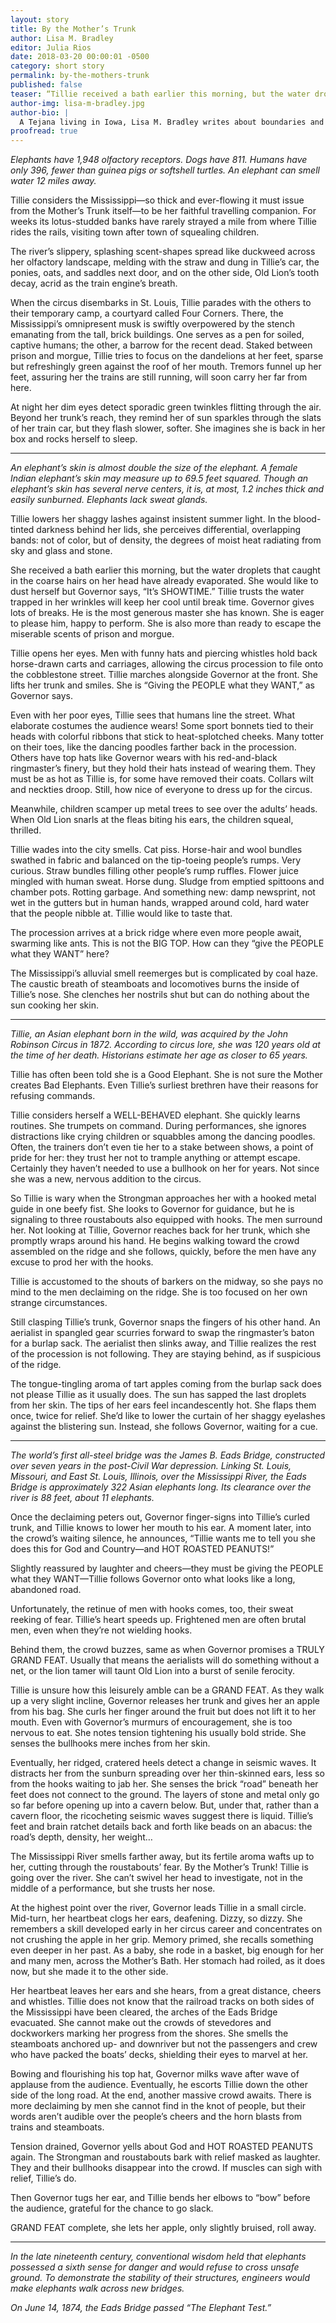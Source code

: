 ```yaml
---
layout: story
title: By the Mother’s Trunk
author: Lisa M. Bradley
editor: Julia Rios
date: 2018-03-20 00:00:01 -0500
category: short story
permalink: by-the-mothers-trunk
published: false
teaser: “Tillie received a bath earlier this morning, but the water droplets that caught in the coarse hairs on her head have already evaporated. She would like to dust herself but Governor says, ‘It’s SHOWTIME.’”
author-img: lisa-m-bradley.jpg
author-bio: |
  A Tejana living in Iowa, Lisa M. Bradley writes about boundaries and those who defy them in works ranging from haiku to novels. Recently her work has appeared in _Uncanny_, _PodCastle_, and _Sunvault: Stories of Solarpunk and Eco-Speculation_. Her first collection is _The Haunted Girl_ (Aqueduct Press). Her first novel, _Exile_, is forthcoming from Rosarium. As [@cafenowhere](https://twitter.com/cafenowhere), she tweets about writing, resistance, art, animals, Latinx issues, immigration, and disability.  
proofread: true
---
```


_Elephants have 1,948 olfactory receptors. Dogs have 811. Humans have only 396, fewer than guinea pigs or softshell turtles. An elephant can smell water 12 miles away._

Tillie considers the Mississippi—so thick and ever-flowing it must issue from the Mother’s Trunk itself—to be her faithful travelling companion. For weeks its lotus-studded banks have rarely strayed a mile from where Tillie rides the rails, visiting town after town of squealing children.The river’s slippery, splashing scent-shapes spread like duckweed across her olfactory landscape, melding with the straw and dung in Tillie’s car, the ponies, oats, and saddles next door, and on the other side, Old Lion’s tooth decay, acrid as the train engine’s breath.When the circus disembarks in St. Louis, Tillie parades with the others to their temporary camp, a courtyard called Four Corners. There, the Mississippi’s omnipresent musk is swiftly overpowered by the stench emanating from the tall, brick buildings. One serves as a pen for soiled, captive humans; the other, a barrow for the recent dead. Staked between prison and morgue, Tillie tries to focus on the dandelions at her feet, sparse but refreshingly green against the roof of her mouth. Tremors funnel up her feet, assuring her the trains are still running, will soon carry her far from here.At night her dim eyes detect sporadic green twinkles flitting through the air. Beyond her trunk’s reach, they remind her of sun sparkles through the slats of her train car, but they flash slower, softer. She imagines she is back in her box and rocks herself to sleep.

----

_An elephant’s skin is almost double the size of the elephant. A female Indian elephant’s skin may measure up to 69.5 feet squared. Though an elephant’s skin has several nerve centers, it is, at most, 1.2 inches thick and easily sunburned. Elephants lack sweat glands._

Tillie lowers her shaggy lashes against insistent summer light. In the blood-tinted darkness behind her lids, she perceives differential, overlapping bands: not of color, but of density, the degrees of moist heat radiating from sky and glass and stone.She received a bath earlier this morning, but the water droplets that caught in the coarse hairs on her head have already evaporated. She would like to dust herself but Governor says, “It’s SHOWTIME.” Tillie trusts the water trapped in her wrinkles will keep her cool until break time. Governor gives lots of breaks. He is the most generous master she has known. She is eager to please him, happy to perform. She is also more than ready to escape the miserable scents of prison and morgue.Tillie opens her eyes. Men with funny hats and piercing whistles hold back horse-drawn carts and carriages, allowing the circus procession to file onto the cobblestone street. Tillie marches alongside Governor at the front. She lifts her trunk and smiles. She is “Giving the PEOPLE what they WANT,” as Governor says.Even with her poor eyes, Tillie sees that humans line the street. What elaborate costumes the audience wears! Some sport bonnets tied to their heads with colorful ribbons that stick to heat-splotched cheeks. Many totter on their toes, like the dancing poodles farther back in the procession. Others have top hats like Governor wears with his red-and-black ringmaster’s finery, but they hold their hats instead of wearing them. They must be as hot as Tillie is, for some have removed their coats. Collars wilt and neckties droop. Still, how nice of everyone to dress up for the circus.

Meanwhile, children scamper up metal trees to see over the adults’ heads. When Old Lion snarls at the fleas biting his ears, the children squeal, thrilled.Tillie wades into the city smells. Cat piss. Horse-hair and wool bundles swathed in fabric and balanced on the tip-toeing people’s rumps. Very curious. Straw bundles filling other people’s rump ruffles. Flower juice mingled with human sweat. Horse dung. Sludge from emptied spittoons and chamber pots. Rotting garbage. And something new: damp newsprint, not wet in the gutters but in human hands, wrapped around cold, hard water that the people nibble at. Tillie would like to taste that.The procession arrives at a brick ridge where even more people await, swarming like ants. This is not the BIG TOP. How can they “give the PEOPLE what they WANT” here?The Mississippi’s alluvial smell reemerges but is complicated by coal haze. The caustic breath of steamboats and locomotives burns the inside of Tillie’s nose. She clenches her nostrils shut but can do nothing about the sun cooking her skin.

----

_Tillie, an Asian elephant born in the wild, was acquired by the John Robinson Circus in 1872. According to circus lore, she was 120 years old at the time of her death. Historians estimate her age as closer to 65 years._

Tillie has often been told she is a Good Elephant. She is not sure the Mother creates Bad Elephants. Even Tillie’s surliest brethren have their reasons for refusing commands.Tillie considers herself a WELL-BEHAVED elephant. She quickly learns routines. She trumpets on command. During performances, she ignores distractions like crying children or squabbles among the dancing poodles. Often, the trainers don’t even tie her to a stake between shows, a point of pride for her: they trust her not to trample anything or attempt escape. Certainly they haven’t needed to use a bullhook on her for years. Not since she was a new, nervous addition to the circus.So Tillie is wary when the Strongman approaches her with a hooked metal guide in one beefy fist. She looks to Governor for guidance, but he is signaling to three roustabouts also equipped with hooks. The men surround her. Not looking at Tillie, Governor reaches back for her trunk, which she promptly wraps around his hand. He begins walking toward the crowd assembled on the ridge and she follows, quickly, before the men have any excuse to prod her with the hooks.Tillie is accustomed to the shouts of barkers on the midway, so she pays no mind to the men declaiming on the ridge. She is too focused on her own strange circumstances.Still clasping Tillie’s trunk, Governor snaps the fingers of his other hand. An aerialist in spangled gear scurries forward to swap the ringmaster’s baton for a burlap sack. The aerialist then slinks away, and Tillie realizes the rest of the procession is not following. They are staying behind, as if suspicious of the ridge.The tongue-tingling aroma of tart apples coming from the burlap sack does not please Tillie as it usually does. The sun has sapped the last droplets from her skin. The tips of her ears feel incandescently hot. She flaps them once, twice for relief. She’d like to lower the curtain of her shaggy eyelashes against the blistering sun. Instead, she follows Governor, waiting for a cue.----

_The world’s first all-steel bridge was the James B. Eads Bridge, constructed over seven years in the post-Civil War depression. Linking St. Louis, Missouri, and East St. Louis, Illinois, over the Mississippi River, the Eads Bridge is approximately 322 Asian elephants long. Its clearance over the river is 88 feet, about 11 elephants._

Once the declaiming peters out, Governor finger-signs into Tillie’s curled trunk, and Tillie knows to lower her mouth to his ear. A moment later, into the crowd’s waiting silence, he announces, “Tillie wants me to tell you she does this for God and Country—and HOT ROASTED PEANUTS!”Slightly reassured by laughter and cheers—they must be giving the PEOPLE what they WANT—Tillie follows Governor onto what looks like a long, abandoned road.Unfortunately, the retinue of men with hooks comes, too, their sweat reeking of fear. Tillie’s heart speeds up. Frightened men are often brutal men, even when they’re not wielding hooks.Behind them, the crowd buzzes, same as when Governor promises a TRULY GRAND FEAT. Usually that means the aerialists will do something without a net, or the lion tamer will taunt Old Lion into a burst of senile ferocity.Tillie is unsure how this leisurely amble can be a GRAND FEAT. As they walk up a very slight incline, Governor releases her trunk and gives her an apple from his bag. She curls her finger around the fruit but does not lift it to her mouth. Even with Governor’s murmurs of encouragement, she is too nervous to eat. She notes tension tightening his usually bold stride. She senses the bullhooks mere inches from her skin.Eventually, her ridged, cratered heels detect a change in seismic waves. It distracts her from the sunburn spreading over her thin-skinned ears, less so from the hooks waiting to jab her. She senses the brick “road” beneath her feet does not connect to the ground. The layers of stone and metal only go so far before opening up into a cavern below. But, under that, rather than a cavern floor, the ricocheting seismic waves suggest there is liquid. Tillie’s feet and brain ratchet details back and forth like beads on an abacus: the road’s depth, density, her weight…The Mississippi River smells farther away, but its fertile aroma wafts up to her, cutting through the roustabouts’ fear. By the Mother’s Trunk! Tillie is going over the river. She can’t swivel her head to investigate, not in the middle of a performance, but she trusts her nose.At the highest point over the river, Governor leads Tillie in a small circle. Mid-turn, her heartbeat clogs her ears, deafening. Dizzy, so dizzy. She remembers a skill developed early in her circus career and concentrates on not crushing the apple in her grip. Memory primed, she recalls something even deeper in her past. As a baby, she rode in a basket, big enough for her and many men, across the Mother’s Bath. Her stomach had roiled, as it does now, but she made it to the other side.Her heartbeat leaves her ears and she hears, from a great distance, cheers and whistles. Tillie does not know that the railroad tracks on both sides of the Mississippi have been cleared, the arches of the Eads Bridge evacuated. She cannot make out the crowds of stevedores and dockworkers marking her progress from the shores. She smells the steamboats anchored up- and downriver but not the passengers and crew who have packed the boats’ decks, shielding their eyes to marvel at her.Bowing and flourishing his top hat, Governor milks wave after wave of applause from the audience. Eventually, he escorts Tillie down the other side of the long road. At the end, another massive crowd awaits. There is more declaiming by men she cannot find in the knot of people, but their words aren’t audible over the people’s cheers and the horn blasts from trains and steamboats.Tension drained, Governor yells about God and HOT ROASTED PEANUTS again. The Strongman and roustabouts bark with relief masked as laughter. They and their bullhooks disappear into the crowd. If muscles can sigh with relief, Tillie’s do.Then Governor tugs her ear, and Tillie bends her elbows to “bow” before the audience, grateful for the chance to go slack.GRAND FEAT complete, she lets her apple, only slightly bruised, roll away.

----

_In the late nineteenth century, conventional wisdom held that elephants possessed a sixth sense for danger and would refuse to cross unsafe ground. To demonstrate the stability of their structures, engineers would make elephants walk across new bridges._

_On June 14, 1874, the Eads Bridge passed “The Elephant Test.”_
